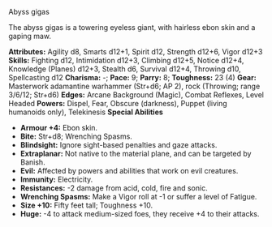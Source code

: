 Abyss gigas

The abyss gigas is a towering eyeless giant, with hairless ebon skin
and a gaping maw.

**Attributes:** Agility d8, Smarts d12+1, Spirit d12, Strength d12+6,
Vigor d12+3
**Skills:** Fighting d12, Intimidation d12+3, Climbing d12+5, Notice
d12+4, Knowledge (Planes) d12+3, Stealth d6, Survival d12+4, Throwing
d10, Spellcasting d12
**Charisma:** -; **Pace:** 9; **Parry:** 8; **Toughness:** 23 (4)
**Gear:** Masterwork adamantine warhammer (Str+d6; AP 2), rock
(Throwing; range 3/6/12; Str+d6)
**Edges:** Arcane Background (Magic), Combat Reflexes, Level Headed
**Powers:** Dispel, Fear, Obscure (darkness), Puppet (living humanoids
only), Telekinesis
**Special Abilities**
- **Armour +4:** Ebon skin.
- **Bite:** Str+d8; Wrenching Spasms.
- **Blindsight:** Ignore sight-based penalties and gaze attacks.
- **Extraplanar:** Not native to the material plane, and can be targeted
by Banish.
- **Evil:** Affected by powers and abilities that work on evil
creatures.
- **Immunity:** Electricity.
- **Resistances:** -2 damage from acid, cold, fire and sonic.
- **Wrenching Spasms:** Make a Vigor roll at -1 or suffer a level of
Fatigue.
- **Size +10:** Fifty feet tall; Toughness +10.
- **Huge:** -4 to attack medium-sized foes, they receive +4 to their
attacks.

